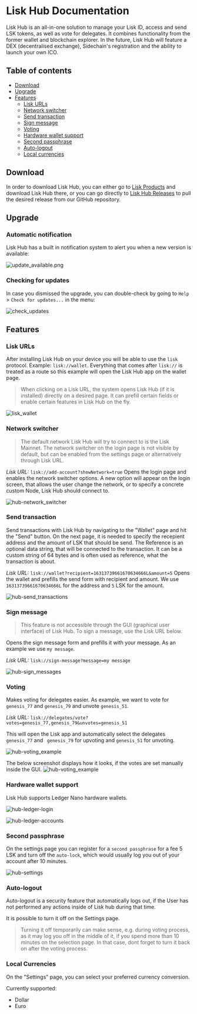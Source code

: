 # Lisk Hub Documentation

Lisk Hub is an all-in-one solution to manage your Lisk ID, access and send LSK tokens, as well as vote for delegates. It combines functionality from the former wallet and blockchain explorer. In the future, Lisk Hub will feature a DEX (decentralised exchange), Sidechain's registration and the ability to launch your own ICO.

## Table of contents

- [Download](#download)
- [Upgrade](#upgrade)
- [Features](#features)
  - [Lisk URLs](#lisk-urls)
  - [Network switcher](#network-switcher)
  - [Send transaction](#send-transaction)
  - [Sign message](#sign-messages)
  - [Voting](#voting)
  - [Hardware wallet support](#hardware-wallet-support)
  - [Second passphrase](#second-passphrase)
  - [Auto-logout](#auto-logout)
  - [Local currencies](#local-currencies)

## Download

In order to download Lisk Hub, you can either go to [Lisk Products](https://lisk.io/products) and download Lisk Hub there, or you can go directly to [Lisk Hub Releases](https://github.com/LiskHQ/lisk-hub/releases) to pull the desired release from our GitHub repository.

## Upgrade

### Automatic notification

Lisk Hub has a built in notification system to alert you when a new version is available:

![update_available.png](assets/update_available.png "update_available.png")

### Checking for updates

In case you dismissed the upgrade, you can double-check by going to `Help` > `Check for updates...` in the menu:

![check_updates](assets/check_updates.png "check_updates")

## Features

### Lisk URLs

After installing Lisk Hub on your device you will be able to use the `lisk` protocol. Example: `lisk://wallet`.
Everything that comes after `lisk://` is treated as a route so this example will open the Lisk Hub app on the wallet page.

> When clicking on a Lisk URL, the system opens Lisk Hub (if it is installed) directly on a desired page. It can prefill certain fields or enable certain features in Lisk Hub on the fly.

![lisk_wallet](assets/lisk_wallet.png "lisk_wallet")

### Network switcher

> The default network Lisk Hub will try to connect to is the Lisk Mainnet.
> The network switcher on the login page is not visible by default, but can be enabled from the settings page or alternatively through Lisk URL.

*Lisk URL:* `lisk://add-account?showNetwork=true`
Opens the login page and enables the network switcher options.
A new option will appear on the login screen, that allows the user change the network, or to specify a concrete custom Node, Lisk Hub should connect to.

![hub-network_switcher](assets/hub-network_switcher.png "hub-network_switcher")

### Send transaction

Send transactions with Lisk Hub by navigating to the "Wallet" page and hit the "Send" button.
On the next page, it is needed to specify the recepient address and the amount of LSK that should be send.
The Reference is an optional data string, that will be connected to the transaction.
It can be a custom string of 64 bytes and is often used as reference, what the transaction is about.

*Lisk URL:* `lisk://wallet?recipient=16313739661670634666L&amount=5`
Opens the wallet and prefills the send form with recipient and amount.
We use `16313739661670634666L` for the address and `5` LSK for the amount.

![hub-send_transactions](assets/hub-send_transactions.png "hub-send_transactions")

### Sign message

> This feature is not accessible through the GUI (graphical user interface) of Lisk Hub.
> To sign a message, use the Lisk URL below. 

Opens the sign message form and prefills it with your message.
As an example we use `my message`.

*Lisk URL:* `lisk://sign-message?message=my message`

![hub-sign_messages](assets/hub-sign_messages.png "hub-sign_messages")

### Voting

Makes voting for delegates easier. 
As example, we want to vote for `genesis_77` and `genesis_79` and unvote `genesis_51`.

*Lisk URL:* `lisk://delegates/vote?votes=genesis_77,genesis_79&unvotes=genesis_51` 

This will open the Lisk app and automatically select the delegates `genesis_77` and ` genesis_79` for upvoting and `genesis_51` for unvoting.

![hub-voting_example](assets/hub-voting_example.png "hub-voting_example")

The below screenshot displays how it looks, if the votes are set manually inside the GUI.
![hub-voting_example](assets/hub-voting.png "hub-voting_example")

### Hardware wallet support

Lisk Hub supports Ledger Nano hardware wallets.

![hub-ledger-login](assets/ledger-hub.png "hub-settings")

![hub-ledger-accounts](assets/ledger-nano-accounts.png "hub-settings")

### Second passphrase

On the settings page you can register for a `second passphrase` for a fee 5 LSK  and turn off the `auto-lock`, which would usually log you out of your account after 10 minutes.

![hub-settings](assets/hub-settings.png "hub-settings")

### Auto-logout

Auto-logout is a security feature that automatically logs out, if the User has not performed any actions inside of Lisk hub during that time.

It is possible to turn it off on the Settings page.

> Turning it off temporarily can make sense, e.g. during voting process, as it may log you off in the middle of it, if you spend more than 10 minutes on the selection page.
> In that case, dont forget to turn it back on after the voting process.

### Local Currencies

On the "Settings" page, you can select your preferred currency conversion.

Currently supported:
- Dollar
- Euro
